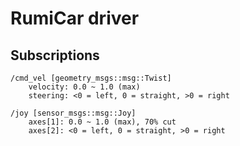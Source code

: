 # RumiCar driver

## Subscriptions

```
/cmd_vel [geometry_msgs::msg::Twist]
    velocity: 0.0 ~ 1.0 (max)
    steering: <0 = left, 0 = straight, >0 = right
    
/joy [sensor_msgs::msg::Joy]
    axes[1]: 0.0 ~ 1.0 (max), 70% cut
    axes[2]: <0 = left, 0 = straight, >0 = right  
```